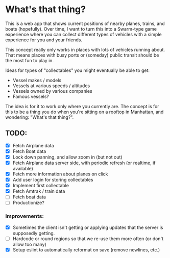 # What's that thing?

This is a web app that shows current positions of nearby planes, trains, and boats (hopefully).
Over time, I want to turn this into a Swarm-type game experience where you can collect different types of vehicles with a simple experience for you and your friends.

This concept really only works in places with lots of vehicles running about. That means places with busy ports or (someday) public transit should be the most fun to play in.

Ideas for types of "collectables" you might eventually be able to get:

-   Vessel makes / models
-   Vessels at various speeds / altitudes
-   Vessels owned by various companies
-   Famous vessels?

The idea is for it to work only where you currently are.
The concept is for this to be a thing you do when you're sitting on a rooftop in Manhattan, and wondering: "What's that thing?".

## TODO:

-   [x] Fetch Airplane data
-   [x] Fetch Boat data
-   [x] Lock down panning, and allow zoom in (but not out)
-   [x] Fetch Airplane data server side, with periodic refresh (or realtime, if available)
-   [x] Fetch more information about planes on click
-   [x] Add user login for storing collectables
-   [x] Implement first collectable
-   [x] Fetch Amtrak / train data
-   [ ] Fetch boat data
-   [ ] Productionize?

### Improvements:

-   [x] Sometimes the client isn't getting or applying updates that the server is supposedly getting.
-   [ ] Hardcode or round regions so that we re-use them more often (or don't allow too many)
-   [x] Setup eslint to automatically reformat on save (remove newlines, etc.)
